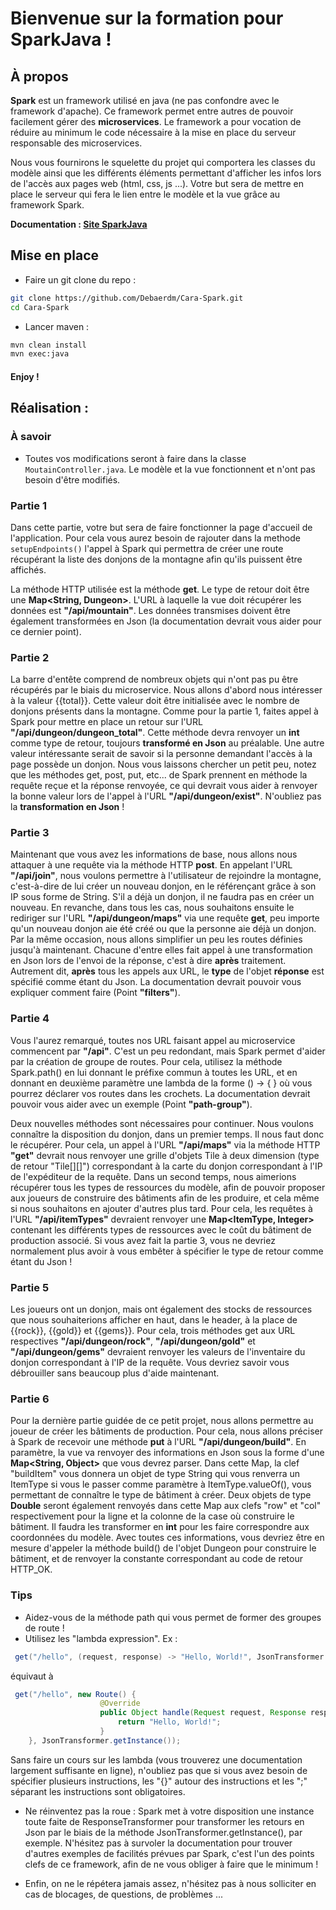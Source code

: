 # Bienvenue sur la formation pour SparkJava !

## À propos 
**Spark** est un framework utilisé en java (ne pas confondre avec le framework d'apache). Ce framework permet entre autres de pouvoir facilement gérer des **microservices**. Le framework a pour vocation de réduire au minimum le code nécessaire à la mise en place du serveur responsable des microservices.

Nous vous fournirons le squelette du projet qui comportera les classes du modèle ainsi que les différents éléments permettant d'afficher les infos lors de l'accès aux pages web (html, css, js ...). Votre but sera de mettre en place le serveur qui fera le lien entre le modèle et la vue grâce au framework Spark.

**Documentation : [Site SparkJava](http://sparkjava.com/documentation)**

## Mise en place 

- Faire un git clone du repo :

```bash
git clone https://github.com/Debaerdm/Cara-Spark.git
cd Cara-Spark
```

- Lancer maven :

```bash
mvn clean install
mvn exec:java
```

#### Enjoy !

## Réalisation :
### À savoir
 - Toutes vos modifications seront à faire dans la classe `MoutainController.java`. Le modèle et la vue fonctionnent et n'ont pas besoin d'être modifiés.

### Partie 1
  Dans cette partie, votre but sera de faire fonctionner la page d'accueil de l'application. Pour cela vous aurez besoin de rajouter dans la methode `setupEndpoints()` l'appel à Spark qui permettra de créer une route récupérant la liste des donjons de la montagne afin qu'ils puissent être affichés.
  
  La méthode HTTP utilisée est la méthode **get**. Le type de retour doit être une **Map<String, Dungeon>**. L'URL à laquelle la vue doit récupérer les données est **"/api/mountain"**. Les données transmises doivent être également transformées en Json (la documentation devrait vous aider pour ce dernier point).
  
### Partie 2
 La barre d'entête comprend de nombreux objets qui n'ont pas pu être récupérés par le biais du microservice. Nous allons d'abord nous intéresser à la valeur {{total}}. Cette valeur doit être initialisée avec le nombre de donjons présents dans la montagne. Comme pour la partie 1, faites appel à Spark pour mettre en place un retour sur l'URL **"/api/dungeon/dungeon_total"**. Cette méthode devra renvoyer un **int** comme type de retour, toujours **transformé en Json** au préalable.
 Une autre valeur intéressante serait de savoir si la personne demandant l'accès à la page possède un donjon. Nous vous laissons chercher un petit peu, notez que les méthodes get, post, put, etc... de Spark prennent en méthode la requête reçue et la réponse renvoyée, ce qui devrait vous aider à renvoyer la bonne valeur lors de l'appel à l'URL **"/api/dungeon/exist"**. N'oubliez pas la **transformation en Json** !
  
### Partie 3
  Maintenant que vous avez les informations de base, nous allons nous attaquer à une requête via la méthode HTTP **post**. En appelant l'URL **"/api/join"**, nous voulons permettre à l'utilisateur de rejoindre la montagne, c'est-à-dire de lui créer un nouveau donjon, en le référençant grâce à son IP sous forme de String. S'il a déjà un donjon, il ne faudra pas en créer un nouveau. En revanche, dans tous les cas, nous souhaitons ensuite le rediriger sur l'URL **"/api/dungeon/maps"** via une requête **get**, peu importe qu'un nouveau donjon aie été créé ou que la personne aie déjà un donjon.
  Par la même occasion, nous allons simplifier un peu les routes définies jusqu'à maintenant. Chacune d'entre elles fait appel à une transformation en Json lors de l'envoi de la réponse, c'est à dire **après** traitement. Autrement dit, **après** tous les appels aux URL, le **type** de l'objet **réponse** est spécifié comme étant du Json. La documentation devrait pouvoir vous expliquer comment faire (Point **"filters"**).

### Partie 4
  Vous l'aurez remarqué, toutes nos URL faisant appel au microservice commencent par **"/api"**. C'est un peu redondant, mais Spark permet d'aider par la création de groupe de routes. Pour cela, utilisez la méthode Spark.path() en lui donnant le préfixe commun à toutes les URL, et en donnant en deuxième paramètre une lambda de la forme () -> { } où vous pourrez déclarer vos routes dans les crochets. La documentation devrait pouvoir vous aider avec un exemple (Point **"path-group"**).
  
  Deux nouvelles méthodes sont nécessaires pour continuer. Nous voulons connaître la disposition du donjon, dans un premier temps. Il nous faut donc le récupérer. Pour cela, un appel à l'URL **"/api/maps"** via la méthode HTTP **"get"** devrait nous renvoyer une grille d'objets Tile à deux dimension (type de retour "Tile[][]") correspondant à la carte du donjon correspondant à l'IP de l'expéditeur de la requête.
  Dans un second temps, nous aimerions récupérer tous les types de ressources du modèle, afin de pouvoir proposer aux joueurs de construire des bâtiments afin de les produire, et cela même si nous souhaitons en ajouter d'autres plus tard. Pour cela, les requêtes à l'URL **"/api/itemTypes"** devraient renvoyer une **Map<ItemType, Integer>** contenant les différents types de ressources avec le coût du bâtiment de production associé. Si vous avez fait la partie 3, vous ne devriez normalement plus avoir à vous embêter à spécifier le type de retour comme étant du Json !
  
  ### Partie 5
  Les joueurs ont un donjon, mais ont également des stocks de ressources que nous souhaiterions afficher en haut, dans le header, à la place de {{rock}}, {{gold}} et {{gems}}. Pour cela, trois méthodes get aux URL respectives **"/api/dungeon/rock"**, **"/api/dungeon/gold"** et **"/api/dungeon/gems"** devraient renvoyer les valeurs de l'inventaire du donjon correspondant à l'IP de la requête. Vous devriez savoir vous débrouiller sans beaucoup plus d'aide maintenant.
      
  ### Partie 6
  Pour la dernière partie guidée de ce petit projet, nous allons permettre au joueur de créer les bâtiments de production. Pour cela, nous allons préciser à Spark de recevoir une méthode **put** à l'URL **"/api/dungeon/build"**. En paramètre, la vue va renvoyer des informations en Json sous la forme d'une **Map<String, Object>** que vous devrez parser. Dans cette Map, la clef "buildItem" vous donnera un objet de type String qui vous renverra un ItemType si vous le passer comme paramètre à ItemType.valueOf(), vous permettant de connaître le type de bâtiment à créer. Deux objets de type **Double** seront également renvoyés dans cette Map aux clefs "row" et "col" respectivement pour la ligne et la colonne de la case où construire le bâtiment. Il faudra les transformer en **int** pour les faire correspondre aux coordonnées du modèle. Avec toutes ces informations, vous devriez être en mesure d'appeler la méthode build() de l'objet Dungeon pour construire le bâtiment, et de renvoyer la constante correspondant au code de retour HTTP_OK.
  
### Tips
  - Aidez-vous de la méthode path qui vous permet de former des groupes de route !
  - Utilisez les "lambda expression". Ex :
```java
 get("/hello", (request, response) -> "Hello, World!", JsonTransformer.getInstance());
```
équivaut à 
```java
 get("/hello", new Route() {
					@Override
					public Object handle(Request request, Response response) throws Exception {
						return "Hello, World!";
					}
	}, JsonTransformer.getInstance());
```

Sans faire un cours sur les lambda (vous trouverez une documentation largement suffisante en ligne), n'oubliez pas que si vous avez besoin de spécifier plusieurs instructions, les "{}" autour des instructions et les ";" séparant les instructions sont obligatoires.

  - Ne réinventez pas la roue : Spark met à votre disposition une instance toute faite de ResponseTransformer pour transformer les retours en Json par le biais de la méthode JsonTransformer.getInstance(), par exemple. N'hésitez pas à survoler la documentation pour trouver d'autres exemples de facilités prévues par Spark, c'est l'un des points clefs de ce framework, afin de ne vous obliger à faire que le minimum !
  
  - Enfin, on ne le répétera jamais assez, n'hésitez pas à nous solliciter en cas de blocages, de questions, de problèmes ...
